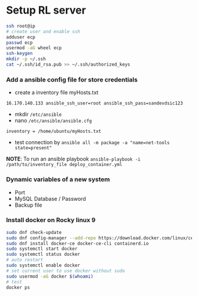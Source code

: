 # Setup RL server

```bash
ssh root@ip
# create user and enable ssh
adduser ecp
passwd ecp
usermod -aG wheel ecp
ssh-keygen
mkdir -p ~/.ssh
cat ~/.ssh/id_rsa.pub >> ~/.ssh/authorized_keys
```

### Add a ansible config file for store credentials
- create a inventory file myHosts.txt
```
16.170.140.133 ansible_ssh_user=root ansible_ssh_pass=sandevdsic123
```
- mkdir `/etc/ansible`
- nano `/etc/ansible/ansible.cfg`
```[defaults]
inventory = /home/ubuntu/myHosts.txt
```
- test connection by
`ansible all -m package -a "name=net-tools state=present"`

__NOTE__: To run an ansible playbook `ansible-playbook -i /path/to/inventory_file deploy_container.yml`

### Dynamic variables of a new system

- Port
- MySQL Database / Password
- Backup file

### Install docker on Rocky linux 9

```bash
sudo dnf check-update
sudo dnf config-manager --add-repo https://download.docker.com/linux/centos/docker-ce.repo
sudo dnf install docker-ce docker-ce-cli containerd.io
sudo systemctl start docker
sudo systemctl status docker
# auto restart
sudo systemctl enable docker
# set current user to use docker without sudo
sudo usermod -aG docker $(whoami)
# test 
docker ps
```